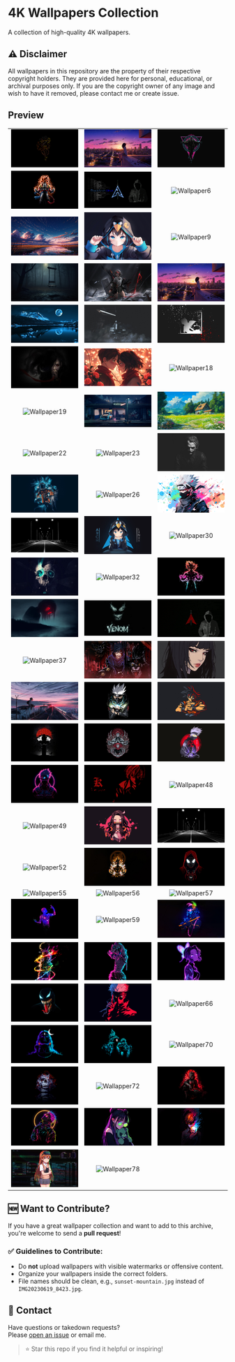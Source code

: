 # 4K Wallpapers Collection

A collection of high-quality 4K wallpapers.

## ⚠️ Disclaimer

All wallpapers in this repository are the property of their respective copyright holders. They are provided here for personal, educational, or archival purposes only. If you are the copyright owner of any image and wish to have it removed, please contact me or create issue.

## Preview

| | | |
|:---:|:---:|:---:|
| ![Wallpaper1](Wallpapers/Wallpaper1.jpg) | ![Wallpaper2](Wallpapers/Wallpaper2.jpg) | ![Wallpaper3](Wallpapers/Wallpaper3.jpg) |
| ![Wallpaper4](Wallpapers/Wallpaper4.jpg) | ![Wallpaper5](Wallpapers/Wallpaper5.jpg) | ![Wallpaper6](Wallpapers/Wallpaper6.jpg) |
| ![Wallpaper7](Wallpapers/Wallpaper7.jpg) | ![Wallpaper8](Wallpapers/Wallpaper8.jpg) | ![Wallpaper9](Wallpapers/Wallpaper9.jpg) |
| ![Wallpaper10](Wallpapers/Wallpaper10.jpg) | ![Wallpaper11](Wallpapers/Wallpaper11.jpg) | ![Wallpaper12](Wallpapers/Wallpaper12.jpg) |
| ![Wallpaper13](Wallpapers/Wallpaper13.jpg) | ![Wallpaper14](Wallpapers/Wallpaper14.jpg) | ![Wallpaper15](Wallpapers/Wallpaper15.jpg) |
| ![Wallpaper16](Wallpapers/Wallpaper16.jpg) | ![Wallpaper17](Wallpapers/Wallpaper17.jpg) | ![Wallpaper18](Wallpapers/Wallpaper18.jpg) |
| ![Wallpaper19](Wallpapers/Wallpaper19.jpg) | ![Wallpaper20](Wallpapers/Wallpaper20.jpg) | ![Wallpaper21](Wallpapers/Wallpaper21.jpg) |
| ![Wallpaper22](Wallpapers/Wallpaper22.jpg) | ![Wallpaper23](Wallpapers/Wallpaper23.jpg) | ![Wallpaper24](Wallpapers/Wallpaper24.jpg) |
| ![Wallpaper25](Wallpapers/Wallpaper25.jpg) | ![Wallpaper26](Wallpapers/Wallpaper26.jpg) | ![Wallpaper27](Wallpapers/Wallpaper27.jpg) |
| ![Wallpaper28](Wallpapers/Wallpaper28.jpg) | ![Wallpaper29](Wallpapers/Wallpaper29.jpg) | ![Wallpaper30](Wallpapers/Wallpaper30.jpg) |
| ![Wallpaper31](Wallpapers/Wallpaper31.jpg) | ![Wallpaper32](Wallpapers/Wallpaper32.jpg) | ![Wallpaper33](Wallpapers/Wallpaper33.jpg) |
| ![Wallpaper34](Wallpapers/Wallpaper34.jpg) | ![Wallpaper35](Wallpapers/Wallpaper35.jpg) | ![Wallpaper36](Wallpapers/Wallpaper36.jpg) |
| ![Wallpaper37](Wallpapers/Wallpaper37.jpg) | ![Wallpaper38](Wallpapers/Wallpaper38.jpg) | ![Wallpaper39](Wallpapers/Wallpaper39.jpg) |
| ![Wallpaper40](Wallpapers/Wallpaper40.jpg) | ![Wallpaper41](Wallpapers/Wallpaper41.jpg) | ![Wallpaper42](Wallpapers/Wallpaper42.jpg) |
| ![Wallpaper43](Wallpapers/Wallpaper43.jpg) | ![Wallpaper44](Wallpapers/Wallpaper44.jpg) | ![Wallpaper45](Wallpapers/Wallpaper45.jpg) |
| ![Wallpaper46](Wallpapers/Wallpaper46.jpg) | ![Wallpaper47](Wallpapers/Wallpaper47.jpg) | ![Wallpaper48](Wallpapers/Wallpaper48.jpg) |
| ![Wallpaper49](Wallpapers/Wallpaper49.jpg) | ![Wallpaper50](Wallpapers/Wallpaper50.jpg) | ![Wallpaper51](Wallpapers/Wallpaper51.jpg) |
| ![Wallpaper52](Wallpapers/Wallpaper52.jpg) | ![Wallpaper53](Wallpapers/Wallpaper53.jpg) | ![Wallpaper54](Wallpapers/Wallpaper54.jpg) |
| ![Wallpaper55](Wallpapers/Wallpaper55.jpg) | ![Wallpaper56](Wallpapers/Wallpaper56.jpg) | ![Wallpaper57](Wallpapers/Wallpaper57.jpg) |
| ![Wallpaper58](Wallpapers/Wallpaper58.jpg) | ![Wallpaper59](Wallpapers/Wallpaper59.jpg) | ![Wallpaper60](Wallpapers/Wallpaper60.jpg) |
| ![Wallpaper61](Wallpapers/Wallpaper61.jpg) | ![Wallpaper62](Wallpapers/Wallpaper62.jpg) | ![Wallpaper63](Wallpapers/Wallpaper63.jpg) |
| ![Wallpaper64](Wallpapers/Wallpaper64.jpg) | ![Wallpaper65](Wallpapers/Wallpaper65.jpg) | ![Wallpaper66](Wallpapers/Wallpaper66.jpg) |
| ![Wallpaper68](Wallpapers/Wallpaper68.jpg) | ![Wallpaper69](Wallpapers/Wallpaper69.jpg) | ![Wallpaper70](Wallpapers/Wallpaper70.jpg) |
| ![Wallpaper71](Wallpapers/Wallpaper71.jpg) | ![Wallapper72](Wallpapers/Wallapper72.jpg) | ![Wallpaper73](Wallpapers/Wallpaper73.jpg) |
| ![Wallpaper74](Wallpapers/Wallpaper74.jpg) | ![Wallpaper75](Wallpapers/Wallpaper75.jpg) | ![Wallpaper76](Wallpapers/Wallpaper76.jpg) |
| ![Wallpaper77](Wallpapers/Wallpaper77.jpg) | ![Wallpaper78](Wallpapers/Wallpaper78.jpg) | |

## 🆕 Want to Contribute?

If you have a great wallpaper collection and want to add to this archive, you're welcome to send a **pull request**!

### ✅ Guidelines to Contribute:
- Do **not** upload wallpapers with visible watermarks or offensive content.
- Organize your wallpapers inside the correct folders.
- File names should be clean, e.g., `sunset-mountain.jpg` instead of `IMG20230619_8423.jpg`.

## 📧 Contact

Have questions or takedown requests?  
Please [open an issue](https://github.com/0xl30/4k-wallpapers/issues) or email me.

> ⭐ Star this repo if you find it helpful or inspiring!
